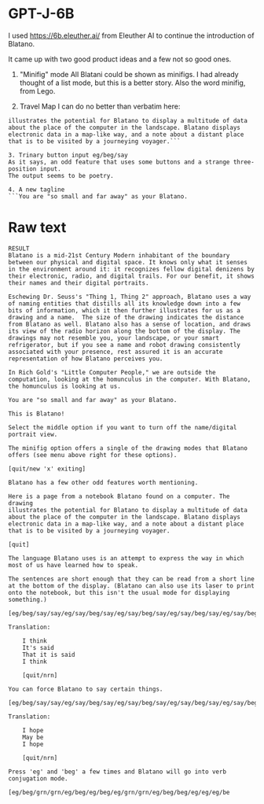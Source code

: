 # GPT-J-6B

I used https://6b.eleuther.ai/ from Eleuther AI to continue the introduction of Blatano.

It came up with two good product ideas and a few not so good ones.

1. "Minifig" mode
All Blatani could be shown as minifigs.  I had already thought of a list mode, but this
is a better story.  Also the word minifig, from Lego.

2. Travel Map
I can do no better than verbatim here:
```Here is a page from a notebook Blatano found on a computer. The drawing
illustrates the potential for Blatano to display a multitude of data
about the place of the computer in the landscape. Blatano displays
electronic data in a map-like way, and a note about a distant place
that is to be visited by a journeying voyager.```

3. Trinary button input eg/beg/say
As it says, an odd feature that uses some buttons and a strange three-position input.
The output seems to be poetry.

4. A new tagline
```You are "so small and far away" as your Blatano.
```

# Raw text

```
RESULT
Blatano is a mid-21st Century Modern inhabitant of the boundary
between our physical and digital space. It knows only what it senses
in the environment around it: it recognizes fellow digital denizens by
their electronic, radio, and digital trails. For our benefit, it shows
their names and their digital portraits.

Eschewing Dr. Seuss's "Thing 1, Thing 2" approach, Blatano uses a way
of naming entities that distills all its knowledge down into a few
bits of information, which it then further illustrates for us as a
drawing and a name.  The size of the drawing indicates the distance
from Blatano as well. Blatano also has a sense of location, and draws
its view of the radio horizon along the bottom of the display. The
drawings may not resemble you, your landscape, or your smart
refrigerator, but if you see a name and robot drawing consistently
associated with your presence, rest assured it is an accurate
representation of how Blatano perceives you.

In Rich Gold's "Little Computer People," we are outside the
computation, looking at the homunculus in the computer. With Blatano,
the homunculus is looking at us.

You are "so small and far away" as your Blatano.

This is Blatano!

Select the middle option if you want to turn off the name/digital
portrait view.

The minifig option offers a single of the drawing modes that Blatano
offers (see menu above right for these options).

[quit/new 'x' exiting]

Blatano has a few other odd features worth mentioning.

Here is a page from a notebook Blatano found on a computer. The drawing
illustrates the potential for Blatano to display a multitude of data
about the place of the computer in the landscape. Blatano displays
electronic data in a map-like way, and a note about a distant place
that is to be visited by a journeying voyager.

[quit]

The language Blatano uses is an attempt to express the way in which
most of us have learned how to speak.

The sentences are short enough that they can be read from a short line
at the bottom of the display. (Blatano can also use its laser to print
onto the notebook, but this isn't the usual mode for displaying
something.)

[eg/beg/say/say/eg/say/beg/say/eg/say/beg/say/eg/say/beg/say/eg/say/beg/say/eg/say/eg]

Translation:

	I think
	It's said
	That it is said
	I think

	[quit/nrn]

You can force Blatano to say certain things.

[eg/beg/say/say/eg/say/beg/say/eg/say/beg/say/eg/say/beg/say/eg/say/beg/say/eg/say/eg]

Translation:

	I hope
	May be
	I hope

	[quit/nrn]

Press 'eg' and 'beg' a few times and Blatano will go into verb
conjugation mode.

[eg/beg/grn/grn/eg/beg/eg/beg/eg/grn/grn/eg/beg/beg/eg/eg/eg/be
```

